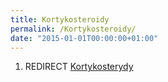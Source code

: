 ```yaml
---
title: Kortykosteroidy
permalink: /Kortykosteroidy/
date: "2015-01-01T00:00:00+01:00"
---
```


1.  REDIRECT [Kortykosterydy](/atopedia/Kortykosterydy "wikilink")
